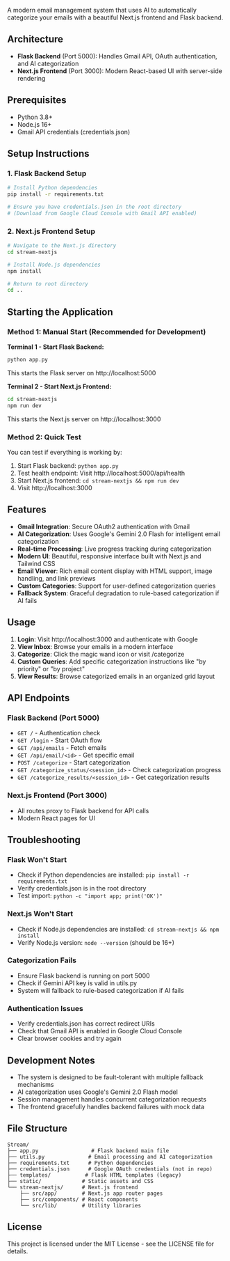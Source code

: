 
A modern email management system that uses AI to automatically categorize your emails with a beautiful Next.js frontend and Flask backend.

## Architecture

- **Flask Backend** (Port 5000): Handles Gmail API, OAuth authentication, and AI categorization
- **Next.js Frontend** (Port 3000): Modern React-based UI with server-side rendering

## Prerequisites

- Python 3.8+ 
- Node.js 16+
- Gmail API credentials (credentials.json)

## Setup Instructions

### 1. Flask Backend Setup

```bash
# Install Python dependencies
pip install -r requirements.txt

# Ensure you have credentials.json in the root directory
# (Download from Google Cloud Console with Gmail API enabled)
```

### 2. Next.js Frontend Setup

```bash
# Navigate to the Next.js directory
cd stream-nextjs

# Install Node.js dependencies
npm install

# Return to root directory
cd ..
```

## Starting the Application

### Method 1: Manual Start (Recommended for Development)

**Terminal 1 - Start Flask Backend:**
```bash
python app.py
```
This starts the Flask server on http://localhost:5000

**Terminal 2 - Start Next.js Frontend:**
```bash
cd stream-nextjs
npm run dev
```
This starts the Next.js server on http://localhost:3000

### Method 2: Quick Test

You can test if everything is working by:

1. Start Flask backend: `python app.py`
2. Test health endpoint: Visit http://localhost:5000/api/health
3. Start Next.js frontend: `cd stream-nextjs && npm run dev`
4. Visit http://localhost:3000

## Features

- **Gmail Integration**: Secure OAuth2 authentication with Gmail
- **AI Categorization**: Uses Google's Gemini 2.0 Flash for intelligent email categorization
- **Real-time Processing**: Live progress tracking during categorization
- **Modern UI**: Beautiful, responsive interface built with Next.js and Tailwind CSS
- **Email Viewer**: Rich email content display with HTML support, image handling, and link previews
- **Custom Categories**: Support for user-defined categorization queries
- **Fallback System**: Graceful degradation to rule-based categorization if AI fails

## Usage

1. **Login**: Visit http://localhost:3000 and authenticate with Google
2. **View Inbox**: Browse your emails in a modern interface
3. **Categorize**: Click the magic wand icon or visit /categorize
4. **Custom Queries**: Add specific categorization instructions like "by priority" or "by project"
5. **View Results**: Browse categorized emails in an organized grid layout

## API Endpoints

### Flask Backend (Port 5000)
- `GET /` - Authentication check
- `GET /login` - Start OAuth flow
- `GET /api/emails` - Fetch emails
- `GET /api/email/<id>` - Get specific email
- `POST /categorize` - Start categorization
- `GET /categorize_status/<session_id>` - Check categorization progress
- `GET /categorize_results/<session_id>` - Get categorization results

### Next.js Frontend (Port 3000)
- All routes proxy to Flask backend for API calls
- Modern React pages for UI

## Troubleshooting

### Flask Won't Start
- Check if Python dependencies are installed: `pip install -r requirements.txt`
- Verify credentials.json is in the root directory
- Test import: `python -c "import app; print('OK')"`

### Next.js Won't Start
- Check if Node.js dependencies are installed: `cd stream-nextjs && npm install`
- Verify Node.js version: `node --version` (should be 16+)

### Categorization Fails
- Ensure Flask backend is running on port 5000
- Check if Gemini API key is valid in utils.py
- System will fallback to rule-based categorization if AI fails

### Authentication Issues
- Verify credentials.json has correct redirect URIs
- Check that Gmail API is enabled in Google Cloud Console
- Clear browser cookies and try again

## Development Notes

- The system is designed to be fault-tolerant with multiple fallback mechanisms
- AI categorization uses Google's Gemini 2.0 Flash model
- Session management handles concurrent categorization requests
- The frontend gracefully handles backend failures with mock data

## File Structure

```
Stream/
├── app.py                 # Flask backend main file
├── utils.py              # Email processing and AI categorization
├── requirements.txt      # Python dependencies
├── credentials.json      # Google OAuth credentials (not in repo)
├── templates/           # Flask HTML templates (legacy)
├── static/             # Static assets and CSS
└── stream-nextjs/      # Next.js frontend
    ├── src/app/        # Next.js app router pages
    ├── src/components/ # React components
    └── src/lib/        # Utility libraries
```

## License

This project is licensed under the MIT License - see the LICENSE file for details.

